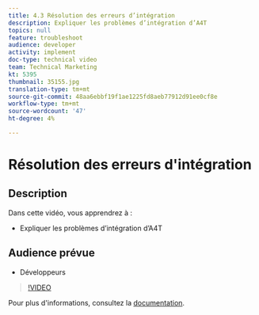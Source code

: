 ```yaml
---
title: 4.3 Résolution des erreurs d’intégration
description: Expliquer les problèmes d’intégration d’A4T
topics: null
feature: troubleshoot
audience: developer
activity: implement
doc-type: technical video
team: Technical Marketing
kt: 5395
thumbnail: 35155.jpg
translation-type: tm+mt
source-git-commit: 48aa6ebbf19f1ae1225fd8aeb77912d91ee0cf8e
workflow-type: tm+mt
source-wordcount: '47'
ht-degree: 4%

---
```



# Résolution des erreurs d&#39;intégration

## Description

Dans cette vidéo, vous apprendrez à :

* Expliquer les problèmes d’intégration d’A4T

## Audience prévue

* Développeurs

>[!VIDEO](https://video.tv.adobe.com/v/35155/?quality=12)

Pour plus d&#39;informations, consultez la [documentation](https://docs.adobe.com/content/help/en/target/using/integrate/a4t/troubleshoot-a4t/a4t-troubleshooting.html).
